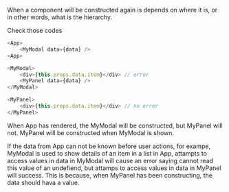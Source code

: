 When a component will be constructed again is depends on where it is, or in other words, what is the hierarchy.

Check those codes

```javascript app.js
<App>
    <MyModal data={data} />
<App>
```

```javascript MyModal.js
<MyModal>
    <div>{this.props.data.item}</div> // error
    <MyPanel data={data} />
</MyModal>
```

```javascript MyPanel.js
<MyPanel> 
    <div>{this.props.data.item}</div> // no error
</MyPanel>
```

When App has rendered, the MyModal will be constructed, but MyPanel will not. MyPanel will be constructed when MyModal is shown.

If the data from App can not be known before user actions, for exampe, MyModal is used to show details of an item in a list in App, attampts to access values in data in MyModal will cause an error saying cannot read this value of an undefiend, but attamps to access values in data in MyPanel will success. This is because, when MyPanel has been constructing, the data should hava a value.